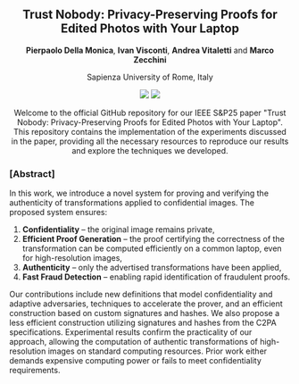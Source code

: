 
<div align="center">
<h2>Trust Nobody: Privacy-Preserving Proofs for Edited Photos with Your Laptop</h2>

**Pierpaolo Della Monica**,   **Ivan Visconti**,  **Andrea Vitaletti**  and  **Marco Zecchini**

Sapienza University of Rome, Italy

<a href="https://github.com/pierpaolodm/Privacy-PreservingProofs4EditedPhotos"><img src='https://img.shields.io/badge/Project-Page-red'></a>
<a href="https://eprint.iacr.org/2024/1074"><img src='https://img.shields.io/badge/Technical-Report-blue'></a>

Welcome to the official GitHub repository for our IEEE S&P25 paper "Trust Nobody: Privacy-Preserving Proofs for Edited Photos with Your Laptop". This repository contains the implementation of the  experiments discussed in the paper, providing all the necessary resources to reproduce our results and explore the techniques we developed.
</div>

### [Abstract]
In this work, we introduce a novel system for proving and verifying the authenticity of transformations applied to confidential images. The proposed system ensures:  
1) **Confidentiality** – the original image remains private,  
2) **Efficient Proof Generation** – the proof certifying the correctness of the transformation can be computed efficiently on a common laptop, even for high-resolution images,  
3) **Authenticity** – only the advertised transformations have been applied,  
4) **Fast Fraud Detection** – enabling rapid identification of fraudulent proofs.

Our contributions include new definitions that model confidentiality and adaptive adversaries, techniques to accelerate the prover, and an efficient construction based on custom signatures and hashes. We also propose a less efficient construction utilizing signatures and hashes from the C2PA specifications. Experimental results confirm the practicality of our approach, allowing the computation of authentic transformations of high-resolution images on standard computing resources. Prior work either demands expensive computing power or fails to meet confidentiality requirements.
